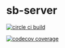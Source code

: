 # sb-server

[![circle ci build](https://img.shields.io/circleci/build/github/yegow/sb-server/master?logo=circleci&style=for-the-badge&token=91c2f306bca48cc25cd0450986a0cff6081d8c64)](https://circleci.com/gh/yegow/sb-server)

[![codecov coverage](https://img.shields.io/codecov/c/github/yegow/sb-server?logo=codecov&style=for-the-badge)](https://codecov.io/gh/yegow/sb-server)
